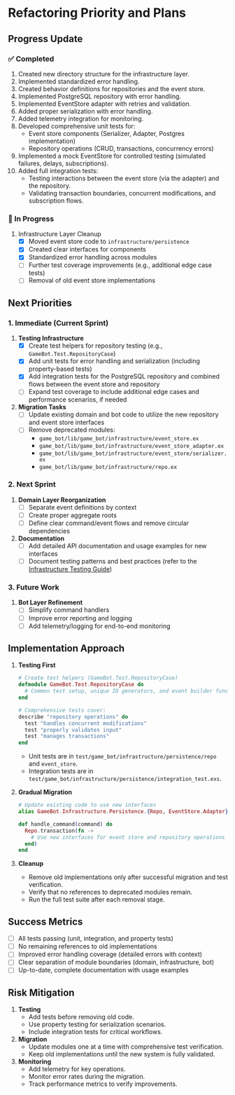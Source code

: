 # Refactoring Priority and Plans

## Progress Update

### ✅ Completed
1. Created new directory structure for the infrastructure layer.
2. Implemented standardized error handling.
3. Created behavior definitions for repositories and the event store.
4. Implemented PostgreSQL repository with error handling.
5. Implemented EventStore adapter with retries and validation.
6. Added proper serialization with error handling.
7. Added telemetry integration for monitoring.
8. Developed comprehensive unit tests for:
   - Event store components (Serializer, Adapter, Postgres implementation)
   - Repository operations (CRUD, transactions, concurrency errors)
9. Implemented a mock EventStore for controlled testing (simulated failures, delays, subscriptions).
10. Added full integration tests:
    - Testing interactions between the event store (via the adapter) and the repository.
    - Validating transaction boundaries, concurrent modifications, and subscription flows.

### 🚧 In Progress
1. Infrastructure Layer Cleanup
   - [x] Moved event store code to `infrastructure/persistence`
   - [x] Created clear interfaces for components
   - [x] Standardized error handling across modules
   - [ ] Further test coverage improvements (e.g., additional edge case tests)
   - [ ] Removal of old event store implementations

## Next Priorities

### 1. Immediate (Current Sprint)
1. **Testing Infrastructure**
   - [x] Create test helpers for repository testing (e.g., `GameBot.Test.RepositoryCase`)
   - [x] Add unit tests for error handling and serialization (including property-based tests)
   - [x] Add integration tests for the PostgreSQL repository and combined flows between the event store and repository
   - [ ] Expand test coverage to include additional edge cases and performance scenarios, if needed

2. **Migration Tasks**
   - [ ] Update existing domain and bot code to utilize the new repository and event store interfaces
   - [ ] Remove deprecated modules:
     - `game_bot/lib/game_bot/infrastructure/event_store.ex`
     - `game_bot/lib/game_bot/infrastructure/event_store_adapter.ex`
     - `game_bot/lib/game_bot/infrastructure/event_store/serializer.ex`
     - `game_bot/lib/game_bot/infrastructure/repo.ex`

### 2. Next Sprint
1. **Domain Layer Reorganization**
   - [ ] Separate event definitions by context
   - [ ] Create proper aggregate roots
   - [ ] Define clear command/event flows and remove circular dependencies

2. **Documentation**
   - [ ] Add detailed API documentation and usage examples for new interfaces
   - [ ] Document testing patterns and best practices (refer to the [Infrastructure Testing Guide](../infrastructure/testing.md))

### 3. Future Work
1. **Bot Layer Refinement**
   - [ ] Simplify command handlers
   - [ ] Improve error reporting and logging
   - [ ] Add telemetry/logging for end-to-end monitoring

## Implementation Approach

1. **Testing First**
   ```elixir
   # Create test helpers (GameBot.Test.RepositoryCase)
   defmodule GameBot.Test.RepositoryCase do
     # Common test setup, unique ID generators, and event builder functions.
   end

   # Comprehensive tests cover:
   describe "repository operations" do
     test "handles concurrent modifications"
     test "properly validates input"
     test "manages transactions"
   end
   ```
   - Unit tests are in `test/game_bot/infrastructure/persistence/repo` and `event_store`.
   - Integration tests are in `test/game_bot/infrastructure/persistence/integration_test.exs`.

2. **Gradual Migration**
   ```elixir
   # Update existing code to use new interfaces
   alias GameBot.Infrastructure.Persistence.{Repo, EventStore.Adapter}

   def handle_command(command) do
     Repo.transaction(fn ->
       # Use new interfaces for event store and repository operations
     end)
   end
   ```
3. **Cleanup**
   - Remove old implementations only after successful migration and test verification.
   - Verify that no references to deprecated modules remain.
   - Run the full test suite after each removal stage.

## Success Metrics

- [ ] All tests passing (unit, integration, and property tests)
- [ ] No remaining references to old implementations
- [ ] Improved error handling coverage (detailed errors with context)
- [ ] Clear separation of module boundaries (domain, infrastructure, bot)
- [ ] Up-to-date, complete documentation with usage examples

## Risk Mitigation

1. **Testing**
   - Add tests before removing old code.
   - Use property testing for serialization scenarios.
   - Include integration tests for critical workflows.
2. **Migration**
   - Update modules one at a time with comprehensive test verification.
   - Keep old implementations until the new system is fully validated.
3. **Monitoring**
   - Add telemetry for key operations.
   - Monitor error rates during the migration.
   - Track performance metrics to verify improvements. 